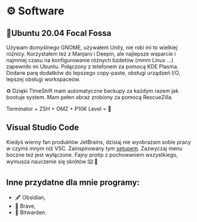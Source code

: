 # ⚙️ Software
## 🐧Ubuntu 20.04 Focal Fossa

Używam domyślnego GNOME, używałem Unity, nie robi mi to wielkiej różnicy. Korzystałem też z Manjaro i Deepin, ale najlepsze wsparcie i najmniej czasu na konfigurowanie różnych bzdetów (mmm Linux ...) zapewniło mi Ubuntu. Połączony z telefonem za pomocą KDE Plasma. Dodane parę dodatków do lepszego copy-paste, obsługi urządzeń I/O, lepszej obsługi workspaceów.

♻️ Dzięki TImeShift mam automatyczne backupy za każdym razem jak bootuje system. Mam pełen obraz zrobiony za pomocą RescueZilla.

Terminator + ZSH + OMZ + P10K Level = 🚀

## Visual Studio Code

Kiedyś wierny fan produktów JetBrains, dzisiaj nie wyobrażam sobie pracy w czymś innym niż VSC. Zainspirowany tym [setupem](https://www.youtube.com/watch?v=LQMeBtnldXU). Zazwyczaj menu boczne też jest wyłączone. Fajny protip z pochowaniem wszystkiego, wymusza nauczenie się skrótów ⌨️ 🧠


## Inne przydatne dla mnie programy:
- 🖋️ Obsidian,
-  🦁 Brave,
- 🔐 Bitwarden.